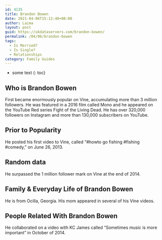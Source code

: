```yaml
---
id: 4135
title: Brandon Bowen
date: 2021-04-06T15:12:40+00:00
author: Laima
layout: post
guid: https://ukdataservers.com/brandon-bowen/
permalink: /04/06/brandon-bowen
tags:
  - Is Married?
  - Is Single?
  - Relationships
category: Family Guides
---
```


* some text
{: toc}


## Who is Brandon Bowen
                  
                  
                  
First became enormously popular on Vine, accumulating more than 3 million followers. He was featured in a 2016 film called Mono and he appeared on the YouTube Red series Fight of the Living Dead. He has over 320,000 followers on Instagram and more than 130,000 subscribers on YouTube.
                  
              
            
              
            
                
                
                
## Prior to Popularity
                  
                  
                  
He posted his first video to Vine, called &#8220;#howto go fishing #fishing #comedy,&#8221; on June 26, 2013.
                  
              
            
              
            
                
                
                
## Random data
                  
                  
                  
He surpassed the 1 million follower mark on Vine at the end of 2014.
                  
              
            
              
            
                
                
                
## Family & Everyday Life of Brandon Bowen
                  
                  
                  
He is from Ocilla, Georgia. His mom appeared in several of his Vine videos.
                  
              
            
              
            
                
                
                
## People Related With Brandon Bowen
                  
                  
                  
He collaborated on a video with KC James called &#8220;Sometimes music is more important&#8221; in October of 2014.
                  
              
            
              
            
                
              
            
              
              
            
            
              
            
          
          
          